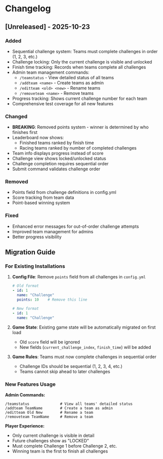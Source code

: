 # Changelog

## [Unreleased] - 2025-10-23

### Added
- Sequential challenge system: Teams must complete challenges in order (1, 2, 3, etc.)
- Challenge locking: Only the current challenge is visible and unlocked
- Finish time tracking: Records when teams complete all challenges
- Admin team management commands:
  - `/teamstatus` - View detailed status of all teams
  - `/addteam <name>` - Create teams as admin
  - `/editteam <old> <new>` - Rename teams
  - `/removeteam <name>` - Remove teams
- Progress tracking: Shows current challenge number for each team
- Comprehensive test coverage for all new features

### Changed
- **BREAKING**: Removed points system - winner is determined by who finishes first
- Leaderboard now shows:
  - Finished teams ranked by finish time
  - Racing teams ranked by number of completed challenges
- Team info displays progress instead of score
- Challenge view shows locked/unlocked status
- Challenge completion requires sequential order
- Submit command validates challenge order

### Removed
- Points field from challenge definitions in config.yml
- Score tracking from team data
- Point-based winning system

### Fixed
- Enhanced error messages for out-of-order challenge attempts
- Improved team management for admins
- Better progress visibility

## Migration Guide

### For Existing Installations

1. **Config File**: Remove `points` field from all challenges in `config.yml`
   ```yaml
   # Old format
   - id: 1
     name: "Challenge"
     points: 10    # Remove this line
   
   # New format
   - id: 1
     name: "Challenge"
   ```

2. **Game State**: Existing game state will be automatically migrated on first load
   - Old `score` field will be ignored
   - New fields (`current_challenge_index`, `finish_time`) will be added

3. **Game Rules**: Teams must now complete challenges in sequential order
   - Challenge IDs should be sequential (1, 2, 3, 4, etc.)
   - Teams cannot skip ahead to later challenges

### New Features Usage

**Admin Commands:**
```
/teamstatus              # View all teams' detailed status
/addteam TeamName        # Create a team as admin
/editteam Old New        # Rename a team
/removeteam TeamName     # Remove a team
```

**Player Experience:**
- Only current challenge is visible in detail
- Future challenges show as "LOCKED"
- Must complete Challenge 1 before Challenge 2, etc.
- Winning team is the first to finish all challenges

